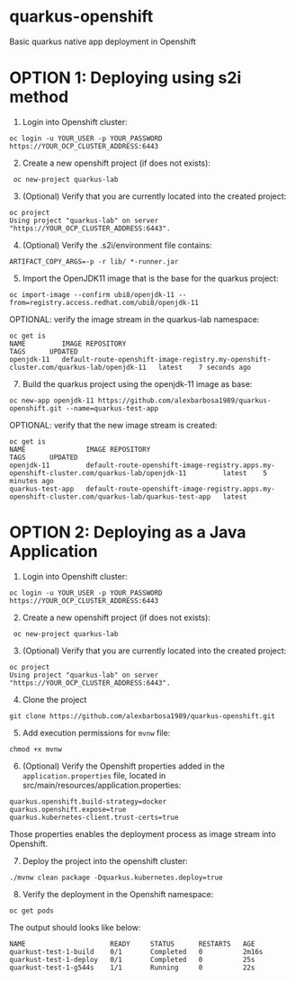 # quarkus-openshift
Basic quarkus native app deployment in Openshift

# OPTION 1: Deploying using s2i method

1. Login into Openshift cluster:
~~~
oc login -u YOUR_USER -p YOUR_PASSWORD https://YOUR_OCP_CLUSTER_ADDRESS:6443
~~~

2. Create a new openshift project (if does not exists):
~~~
 oc new-project quarkus-lab
~~~

3. (Optional) Verify that you are currently located into the created project:
~~~
oc project
Using project "quarkus-lab" on server "https://YOUR_OCP_CLUSTER_ADDRESS:6443".
~~~

4. (Optional) Verify the .s2i/environment file contains:
~~~
ARTIFACT_COPY_ARGS=-p -r lib/ *-runner.jar
~~~

5. Import the OpenJDK11 image that is the base for the quarkus project:
~~~
oc import-image --confirm ubi8/openjdk-11 --from=registry.access.redhat.com/ubi8/openjdk-11
~~~
OPTIONAL: verify the image stream in the quarkus-lab namespace:
~~~
oc get is
NAME         IMAGE REPOSITORY                                                                         TAGS      UPDATED
openjdk-11   default-route-openshift-image-registry.my-openshift-cluster.com/quarkus-lab/openjdk-11   latest    7 seconds ago
~~~

7. Build the quarkus project using the openjdk-11 image as base:
~~~
oc new-app openjdk-11 https://github.com/alexbarbosa1989/quarkus-openshift.git --name=quarkus-test-app
~~~
OPTIONAL: verify that the new image stream is created:
~~~
oc get is
NAME               IMAGE REPOSITORY                                                                                    TAGS      UPDATED
openjdk-11         default-route-openshift-image-registry.apps.my-openshift-cluster.com/quarkus-lab/openjdk-11         latest    5 minutes ago
quarkus-test-app   default-route-openshift-image-registry.apps.my-openshift-cluster.com/quarkus-lab/quarkus-test-app   latest  
~~~

# OPTION 2: Deploying as a Java Application

1. Login into Openshift cluster:
~~~
oc login -u YOUR_USER -p YOUR_PASSWORD https://YOUR_OCP_CLUSTER_ADDRESS:6443
~~~

2. Create a new openshift project (if does not exists):
~~~
 oc new-project quarkus-lab
~~~

3. (Optional) Verify that you are currently located into the created project:
~~~
oc project
Using project "quarkus-lab" on server "https://YOUR_OCP_CLUSTER_ADDRESS:6443".
~~~

4. Clone the project 
~~~
git clone https://github.com/alexbarbosa1989/quarkus-openshift.git
~~~

5. Add execution permissions for `mvnw` file:
~~~
chmod +x mvnw
~~~

6. (Optional) Verify the Openshift properties added in the `application.properties` file, located in src/main/resources/application.properties:
~~~
quarkus.openshift.build-strategy=docker
quarkus.openshift.expose=true
quarkus.kubernetes-client.trust-certs=true
~~~

Those properties enables the deployment process as image stream into Openshift.

7. Deploy the project into the openshift cluster:
~~~
./mvnw clean package -Dquarkus.kubernetes.deploy=true
~~~

8. Verify the deployment in the Openshift namespace:
~~~
oc get pods
~~~
The output should looks like below:
~~~
NAME                     READY     STATUS      RESTARTS   AGE
quarkust-test-1-build    0/1       Completed   0          2m16s
quarkust-test-1-deploy   0/1       Completed   0          25s
quarkust-test-1-g544s    1/1       Running     0          22s
~~~

 

